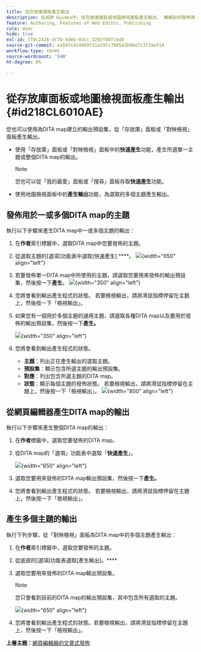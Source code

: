 ```yaml
---
title: 從存放庫面板產生輸出
description: 在AEM Guides中，從存放庫面板或地圖檢視面板產生輸出。 瞭解如何發佈用於一個或多個DITA map的主題，或為多個主題產生輸出。
feature: Authoring, Features of Web Editor, Publishing
role: User
hide: true
exl-id: ffdc2426-dc78-4deb-93cc-3292fd4fcbd8
source-git-commit: ea597cd14469f21e197c700542b9be7c373aef14
workflow-type: tm+mt
source-wordcount: '540'
ht-degree: 0%

---
```


# 從存放庫面板或地圖檢視面板產生輸出 {#id218CL6010AE}

您也可以使用為DITA map建立的輸出預設集，從「存放庫」面板或「對映檢視」面板產生輸出。

- 使用「存放庫」面板或「對映檢視」面板中的&#x200B;**快速產生**&#x200B;功能，產生所選單一主題或整個DITA map的輸出。

  >[!NOTE]
  >
  > 您也可以從「我的最愛」面板或「搜尋」面板存取&#x200B;**快速產生**&#x200B;功能。

- 使用地圖檢視面板中的&#x200B;**產生輸出**&#x200B;功能，為選取的多個主題產生輸出。

## 發佈用於一或多個DITA map的主題

執行以下步驟來產生DITA map中一或多個主題的輸出：

1. 在&#x200B;**作者**&#x200B;索引標籤中，選取DITA map中您要發佈的主題。

1. 從選取主題的[選項]功能表中選取[快速產生] ****。
   ![](images/select-topic-options-menu_cs.png){width="650" align="left"}

1. 若要發佈單一DITA map中所使用的主題，請選取您要用來發佈的輸出預設集，然後按一下&#x200B;**產生**。
   ![](images/select-preset_cs.png){width="350" align="left"}

1. 您將會看到輸出產生程式的狀態。 若要檢視輸出，請將滑鼠指標停留在主題上，然後按一下「檢視輸出」。

1. 如果您有一個用於多個主題的通用主題，請選取各種DITA map以及要用於發佈的輸出預設集，然後按一下&#x200B;**產生。**

   ![](images/select-preset-multiple-maps_cs.png){width="350" align="left"}

1. 您將會看到輸出產生程式的狀態。

   - **主題**：列出正在產生輸出的選取主題。
   - **預設集**：顯示包含所選主題的輸出預設集。
   - **對應**：列出包含所選主題的DITA map。
   - **狀態**：顯示每個主題的發佈狀態。
若要檢視輸出，請將滑鼠指標停留在主題上，然後按一下「檢視輸出」。
     ![](images/output-multiple-maps_cs.png){width="800" align="left"}


## 從網頁編輯器產生DITA map的輸出

執行以下步驟來產生整個DITA map的輸出：

1. 在&#x200B;**作者**&#x200B;標籤中，選取您要發佈的DITA map。

1. 從DITA map的「選項」功能表中選取「**快速產生**」。

   ![](images/select-map-options-menu_cs.png){width="650" align="left"}

1. 選取您要用來發佈的DITA map輸出預設集，然後按一下&#x200B;**產生。**

1. 您將會看到輸出產生程式的狀態。 若要檢視輸出，請將滑鼠指標停留在主題上，然後按一下「檢視輸出」。


## 產生多個主題的輸出

執行下列步驟，從「對映檢視」面板為DITA map中的多個主題產生輸出：

1. 在&#x200B;**作者**&#x200B;索引標籤中，選取您要發佈的主題。

1. 從底部的[選項]功能表選取[產生輸出]。****

1. 選取您要用來發佈的DITA map輸出預設集。

   >[!NOTE]
   >
   > 您只會看到目前的DITA map的輸出預設集，其中包含所有選取的主題。

   ![](images/generate-output-multiple-topics_cs.png){width="650" align="left"}

1. 您將會看到輸出產生程式的狀態。若要檢視輸出，請將滑鼠指標停留在主題上，然後按一下「檢視輸出」。


**上層主題：**[&#x200B;網頁編輯器的文章式發佈](web-editor-article-publishing.md)

